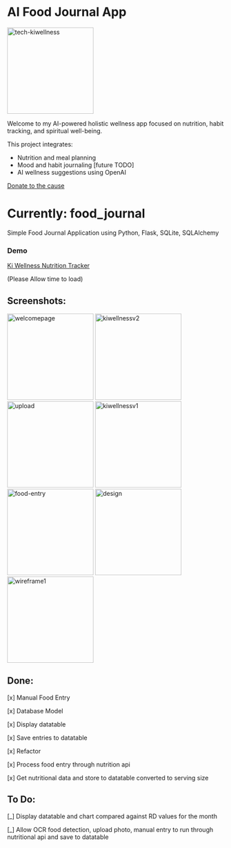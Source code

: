 # AI Food Journal App
<img width="200" alt="tech-kiwellness" src="https://github.com/user-attachments/assets/34abb1b5-32d5-4091-9f5f-63db8d7413b5" />

Welcome to my AI-powered holistic wellness app focused on nutrition, habit tracking, and spiritual well-being.

This project integrates:
- Nutrition and meal planning
- Mood and habit journaling [future TODO]
- AI wellness suggestions using OpenAI

[Donate to the cause](https://www.gofundme.com/f/be-part-of-the-nutrition-transformation?attribution_id=sl:2ee51fd3-a341-4ee1-b41e-5f6710c9b8d8&lang=en_US&utm_campaign=man_sharesheet_dash&utm_content=amp13_t1-amp15_t3&utm_medium=customer&utm_source=copy_link)


# Currently: food_journal
Simple Food Journal Application using Python, Flask, SQLite, SQLAlchemy

### Demo
[Ki Wellness Nutrition Tracker](https://ki-wellness.onrender.com)

(Please Allow time to load)

## Screenshots:
<img width="200" alt="welcomepage" src="https://github.com/user-attachments/assets/effddbfa-78ab-4f1f-aced-b885702686d0" />
<img width="200" alt="kiwellnessv2" src="https://github.com/user-attachments/assets/2b7f773c-68c8-4311-9f05-53067b767667" />
<img width="200" alt="upload" src="https://github.com/user-attachments/assets/61672c88-9aba-40be-a682-648e1fa37817" />
<img width="200" alt="kiwellnessv1" src="https://github.com/user-attachments/assets/3b5b50c3-747e-4253-a915-3c2e9b9b4cfe" />
<img width="200" alt="food-entry" src="https://github.com/user-attachments/assets/4f614df6-fe0c-4674-8808-bbb8bc2f228f" />
<img width="200" alt="design" src="https://github.com/user-attachments/assets/9a05a940-9e08-4f7d-bec8-baa9a6712f2b" />
<img width="200" alt="wireframe1" src="https://github.com/user-attachments/assets/545207bb-9e17-4fe8-95b0-1808886d201f" />

## Done:
[x] Manual Food Entry

[x] Database Model

[x] Display datatable

[x] Save entries to datatable

[x] Refactor

[x] Process food entry through nutrition api

[x] Get nutritional data and store to datatable converted to serving size

## To Do:
  
[_] Display datatable and chart compared against RD values for the month

[_] Allow OCR food detection, upload photo, manual entry to run through nutritional api and save to datatable

